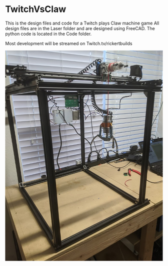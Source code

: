 # TwitchVsClaw
This is the design files and code for a Twitch plays Claw machine game
All design files are in the Laser folder and are designed using FreeCAD.
The python code is located in the Code folder.

Most development will be streamed on Twitch.tv/rickertbuilds

![The Claw](/Pictures/TheClawMachine.jpg)
